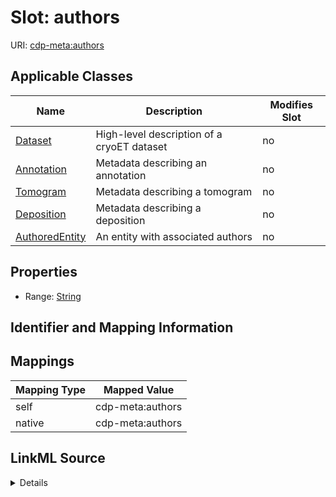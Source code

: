 

# Slot: authors

URI: [cdp-meta:authors](metadataauthors)



<!-- no inheritance hierarchy -->





## Applicable Classes

| Name | Description | Modifies Slot |
| --- | --- | --- |
| [Dataset](Dataset.md) | High-level description of a cryoET dataset |  no  |
| [Annotation](Annotation.md) | Metadata describing an annotation |  no  |
| [Tomogram](Tomogram.md) | Metadata describing a tomogram |  no  |
| [Deposition](Deposition.md) | Metadata describing a deposition |  no  |
| [AuthoredEntity](AuthoredEntity.md) | An entity with associated authors |  no  |







## Properties

* Range: [String](String.md)





## Identifier and Mapping Information








## Mappings

| Mapping Type | Mapped Value |
| ---  | ---  |
| self | cdp-meta:authors |
| native | cdp-meta:authors |




## LinkML Source

<details>
```yaml
name: authors
alias: authors
domain_of:
- AuthoredEntity
- Dataset
- Deposition
- Tomogram
- Annotation
range: string

```
</details>

